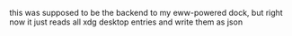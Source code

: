 this was supposed to be the backend to my eww-powered dock, but right now it just reads all xdg
desktop entries and write them as json
